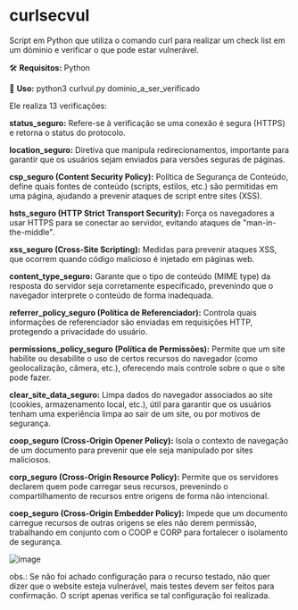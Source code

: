 # curlsecvul
Script em Python que utiliza o comando curl para realizar um check list em um dóminio e verificar o que pode estar vulnerável.


🛠️ **Requisitos:** Python


🚀 **Uso:** python3 curlvul.py dominio_a_ser_verificado



Ele realiza 13 verificações:

**status_seguro:** Refere-se à verificação se uma conexão é segura (HTTPS) e retorna o status do protocolo.

**location_seguro:** Diretiva que manipula redirecionamentos, importante para garantir que os usuários sejam enviados para versões seguras de páginas.

**csp_seguro (Content Security Policy):** Política de Segurança de Conteúdo, define quais fontes de conteúdo (scripts, estilos, etc.) são permitidas em uma página, ajudando a prevenir ataques de script entre sites (XSS).

**hsts_seguro (HTTP Strict Transport Security):** Força os navegadores a usar HTTPS para se conectar ao servidor, evitando ataques de "man-in-the-middle".

**xss_seguro (Cross-Site Scripting):** Medidas para prevenir ataques XSS, que ocorrem quando código malicioso é injetado em páginas web.

**content_type_seguro:** Garante que o tipo de conteúdo (MIME type) da resposta do servidor seja corretamente especificado, prevenindo que o navegador interprete o conteúdo de forma inadequada.

**referrer_policy_seguro (Política de Referenciador):** Controla quais informações de referenciador são enviadas em requisições HTTP, protegendo a privacidade do usuário.

**permissions_policy_seguro (Política de Permissões):** Permite que um site habilite ou desabilite o uso de certos recursos do navegador (como geolocalização, câmera, etc.), oferecendo mais controle sobre o que o site pode fazer.

**clear_site_data_seguro:** Limpa dados do navegador associados ao site (cookies, armazenamento local, etc.), útil para garantir que os usuários tenham uma experiência limpa ao sair de um site, ou por motivos de segurança.

**coop_seguro (Cross-Origin Opener Policy):** Isola o contexto de navegação de um documento para prevenir que ele seja manipulado por sites maliciosos.

**corp_seguro (Cross-Origin Resource Policy):** Permite que os servidores declarem quem pode carregar seus recursos, prevenindo o compartilhamento de recursos entre origens de forma não intencional.

**coep_seguro (Cross-Origin Embedder Policy):** Impede que um documento carregue recursos de outras origens se eles não derem permissão, trabalhando em conjunto com o COOP e CORP para fortalecer o isolamento de segurança.

![image](https://github.com/user-attachments/assets/de4b1a76-1ef3-416c-95f0-27d5e080ebce)

obs.: Se não foi achado configuração para o recurso testado, não quer dizer que o website esteja vulnerável, mais testes devem ser feitos para confirmação.
O script apenas verifica se tal configuração foi realizada.

